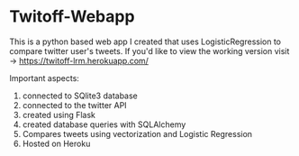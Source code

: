 # Twitoff-Webapp
This is a python based web app I created that uses LogisticRegression to compare twitter user's tweets. If you'd like to view the working version visit -> https://twitoff-lrm.herokuapp.com/

Important aspects:
1) connected to SQlite3 database
2) connected to the twitter API
3) created using Flask 
4) created database queries with SQLAlchemy
5) Compares tweets using vectorization and Logistic Regression
6) Hosted on Heroku 
